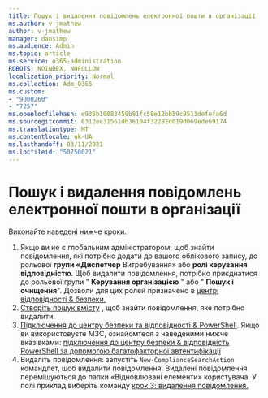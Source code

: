 ```yaml
---
title: Пошук і видалення повідомлень електронної пошти в організації
ms.author: v-jmathew
author: v-jmathew
manager: dansimp
ms.audience: Admin
ms.topic: article
ms.service: o365-administration
ROBOTS: NOINDEX, NOFOLLOW
localization_priority: Normal
ms.collection: Adm_O365
ms.custom:
- "9000260"
- "7257"
ms.openlocfilehash: e935b10083459b81fc58e12bb59c9511defefa6d
ms.sourcegitcommit: 6312ee31561db36104f32282d019d069ede69174
ms.translationtype: MT
ms.contentlocale: uk-UA
ms.lasthandoff: 03/11/2021
ms.locfileid: "50750021"
---
```

# <a name="search-for-and-delete-email-messages-in-your-organization"></a>Пошук і видалення повідомлень електронної пошти в організації

Виконайте наведені нижче кроки.

1. Якщо ви не є глобальним адміністратором, щоб знайти повідомлення, які потрібно додати до вашого облікового запису, до рольової **групи «Диспетчер** Витребування» або **ролі керування відповідністю**. Щоб видалити повідомлення, потрібно приєднатися до рольової групи " **Керування організацією** " або " **Пошук і очищення**". Дозволи для цих ролей призначено в [центрі відповідності & безпеки.](https://protection.office.com)
2. [Створіть пошук вмісту](https://docs.microsoft.com/office365/securitycompliance/content-search) , щоб знайти повідомлення, яке потрібно видалити.
3. [Підключення до центру безпеки та відповідності & PowerShell](https://docs.microsoft.com/powershell/exchange/office-365-scc/connect-to-scc-powershell/connect-to-scc-powershell). Якщо ви використовуєте МЗС, ознайомтеся з наведеними нижче вказівками: [підключення до центру безпеки & відповідність PowerShell за допомогою багатофакторної автентифікації](https://docs.microsoft.com/powershell/exchange/office-365-scc/connect-to-scc-powershell/mfa-connect-to-scc-powershell)
4. Видаліть повідомлення: запустіть `New-ComplianceSearchAction` командлет, щоб видалити повідомлення. Видалені повідомлення переміщуються до папки «Відновлювані елементи» користувача. У полі приклад виберіть команду [крок 3: видалення повідомлення.](https://docs.microsoft.com/office365/securitycompliance/search-for-and-delete-messages-in-your-organization)
